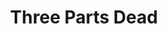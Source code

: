 ---
title: "Three Parts Dead"
slug: "three-parts-dead"
subtitle: ""
publisher: "Tor Books"
published: "2013"
asin: "0765333112"
authors: 
  - max-gladstone
started: "2014-12-29"
start_year: "2014"
finished: "2015-01-05"
---
